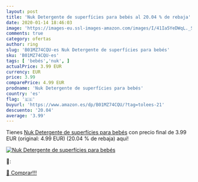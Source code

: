 ```yaml
---
layout: post
title: 'Nuk Detergente de superfícies para bebés al 20.04 % de rebaja'
date: 2020-01-14 18:46:03
image: 'https://images-eu.ssl-images-amazon.com/images/I/41Ia5YeDWqL._SL200_.jpg'
comments: true
category: ofertas
author: ring
slug: 'B01MZ74CQU-es Nuk Detergente de superfícies para bebés'
sku: 'B01MZ74CQU-es'
tags: [ 'bebés','nuk', ]
actualPrice: 3.99 EUR
currency: EUR
price: 3.99
comparePrice: 4.99 EUR
prodname: 'Nuk Detergente de superfícies para bebés'
country: 'es'
flag: '🇪🇸'
buyurl: 'https://www.amazon.es/dp/B01MZ74CQU/?tag=tolees-21'
descuento: '20.04'
average: '3.99'
---
```


Tienes [Nuk Detergente de superfícies para bebés](https://www.amazon.es/dp/B01MZ74CQU/?tag=tolees-21) con precio final de  3.99 EUR (original: 4.99 EUR) (20.04 %  de rebaja) aqui!

[![Nuk Detergente de superfícies para bebés](https://images-eu.ssl-images-amazon.com/images/I/41Ia5YeDWqL._SL200_.jpg)](https://www.amazon.es/dp/B01MZ74CQU/?tag=tolees-21)

🔎:


[🛒 Comprar!!!](https://www.amazon.es/dp/B01MZ74CQU/?tag=tolees-21)
